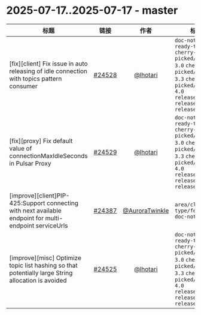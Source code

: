 # 2025-07-17..2025-07-17 - master
| 标题 | 链接 | 作者 | 标签 |
| - | :--: | :--: | - |
| [fix][client] Fix issue in auto releasing of idle connection with topics pattern consumer | [#24528](https://github.com/apache/pulsar/pull/24528) | [@lhotari](https://github.com/lhotari) | `doc-not-needed` `ready-to-test` `cherry-picked/branch-3.0` `cherry-picked/branch-3.3` `cherry-picked/branch-4.0` `release/3.0.13` `release/4.0.6` `release/3.3.8`  | 
| [fix][proxy] Fix default value of connectionMaxIdleSeconds in Pulsar Proxy | [#24529](https://github.com/apache/pulsar/pull/24529) | [@lhotari](https://github.com/lhotari) | `doc-not-needed` `ready-to-test` `cherry-picked/branch-3.0` `cherry-picked/branch-3.3` `cherry-picked/branch-4.0` `release/3.0.13` `release/4.0.6` `release/3.3.8`  | 
| [improve][client]PIP-425:Support connecting with next available endpoint for multi-endpoint serviceUrls | [#24387](https://github.com/apache/pulsar/pull/24387) | [@AuroraTwinkle](https://github.com/AuroraTwinkle) | `area/client` `type/feature` `doc-not-needed`  | 
| [improve][misc] Optimize topic list hashing so that potentially large String allocation is avoided | [#24525](https://github.com/apache/pulsar/pull/24525) | [@lhotari](https://github.com/lhotari) | `doc-not-needed` `ready-to-test` `cherry-picked/branch-3.0` `cherry-picked/branch-3.3` `cherry-picked/branch-4.0` `release/3.0.13` `release/4.0.6` `release/3.3.8`  | 
